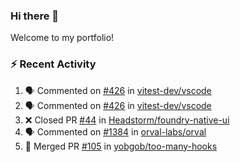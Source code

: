 ### Hi there 👋
Welcome to my portfolio!

### ⚡ Recent Activity
<!--START_SECTION:activity-->
1. 🗣 Commented on [#426](https://github.com/vitest-dev/vscode/issues/426#issuecomment-2380335258) in [vitest-dev/vscode](https://github.com/vitest-dev/vscode)
2. 🗣 Commented on [#426](https://github.com/vitest-dev/vscode/issues/426#issuecomment-2377704965) in [vitest-dev/vscode](https://github.com/vitest-dev/vscode)
3. ❌ Closed PR [#44](https://github.com/Headstorm/foundry-native-ui/pull/44) in [Headstorm/foundry-native-ui](https://github.com/Headstorm/foundry-native-ui)
4. 🗣 Commented on [#1384](https://github.com/orval-labs/orval/pull/1384#issuecomment-2326944089) in [orval-labs/orval](https://github.com/orval-labs/orval)
5. 🎉 Merged PR [#105](https://github.com/yobgob/too-many-hooks/pull/105) in [yobgob/too-many-hooks](https://github.com/yobgob/too-many-hooks)
<!--END_SECTION:activity-->
